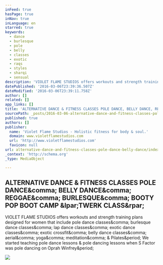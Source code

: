 ```yaml
---
inFeed: true
hasPage: true
inNav: true
inLanguage: en
starred: true
keywords:
  - dance
  - burlesque
  - pole
  - belly
  - classes
  - exotic
  - raqs
  - styles
  - sharqi
  - sensual
description: 'VIOLET FLAME STUDIOS offers workouts and strength training plans designed for women that include pole dance classes, burlesque dance classes, lap dance classes, exotic dance classes, exotic crossfit, belly dance classes, aerial, yoga, meditation, & Pilates. We started teaching pole dance lessons & pole dancing lessons when S Factor was pole dancing on Oprah Winfrey.'
datePublished: '2016-03-06T23:39:36.507Z'
dateModified: '2016-03-06T23:39:11.758Z'
author: []
related: []
app_links: []
title: 'ALTERNATIVE DANCE & FITNESS CLASSES POLE DANCE, BELLY DANCE, REGGAE, BURLESQUE, BOOTY POP BOOT CAMP (TWERK CLASS)'
sourcePath: _posts/2016-03-06-alternative-dance-and-fitness-classes-pole-dance-belly-dance.md
published: true
authors: []
publisher:
  name: 'Violet Flame Studios - Holistic fitness for body & soul.'
  domain: www.violetflamestudios.com
  url: 'http://www.violetflamestudios.com'
  favicon: null
url: alternative-dance-and-fitness-classes-pole-dance-belly-dance/index.html
_context: 'http://schema.org'
_type: MediaObject

---
```

<article style=""><h1>ALTERNATIVE DANCE &amp; FITNESS CLASSES POLE DANCE&amp;comma; BELLY DANCE&amp;comma; REGGAE&amp;comma; BURLESQUE&amp;comma; BOOTY POP BOOT CAMP &amp;lpar;TWERK CLASS&amp;rpar;</h1><p>VIOLET FLAME STUDIOS offers workouts and strength training plans designed for women that include pole dance classes&amp;comma; burlesque dance classes&amp;comma; lap dance classes&amp;comma; exotic dance classes&amp;comma; exotic crossfit&amp;comma; belly dance classes&amp;comma; aerial&amp;comma; yoga&amp;comma; meditation&amp;comma; &amp; Pilates&amp;period; We started teaching pole dance lessons &amp; pole dancing lessons when S Factor was pole dancing on Oprah Winfrey&amp;period;</p><img src="http://nebula.wsimg.com/f4a3b6788059a7e90685cb82314059d8?AccessKeyId=E86E68518B6DDA2210CB&amp;disposition=0&amp;alloworigin=1" /></article>